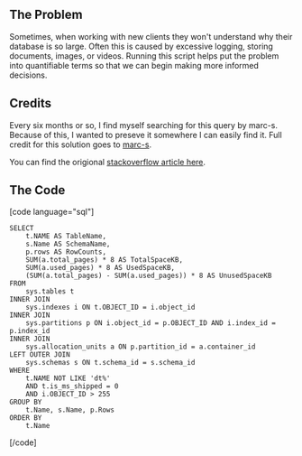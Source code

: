 ## The Problem

Sometimes, when working with new clients they won't understand why their database is so large. Often this is caused by excessive logging, storing documents, images, or videos. Running this script helps put the problem into quantifiable terms so that we can begin making more informed decisions.

## Credits

Every six months or so, I find myself searching for this query by marc-s. Because of this, I wanted to preseve it somewhere I can easily find it. Full credit for this solution goes to [marc-s](http://stackoverflow.com/users/13302/marc-s).

You can find the origional [stackoverflow article here](http://stackoverflow.com/questions/7892334/get-size-of-all-tables-in-database).

## The Code

[code language="sql"]

    SELECT 
        t.NAME AS TableName,
        s.Name AS SchemaName,
        p.rows AS RowCounts,
        SUM(a.total_pages) * 8 AS TotalSpaceKB, 
        SUM(a.used_pages) * 8 AS UsedSpaceKB, 
        (SUM(a.total_pages) - SUM(a.used_pages)) * 8 AS UnusedSpaceKB
    FROM 
        sys.tables t
    INNER JOIN      
        sys.indexes i ON t.OBJECT_ID = i.object_id
    INNER JOIN 
        sys.partitions p ON i.object_id = p.OBJECT_ID AND i.index_id = p.index_id
    INNER JOIN 
        sys.allocation_units a ON p.partition_id = a.container_id
    LEFT OUTER JOIN 
        sys.schemas s ON t.schema_id = s.schema_id
    WHERE 
        t.NAME NOT LIKE 'dt%' 
        AND t.is_ms_shipped = 0
        AND i.OBJECT_ID > 255 
    GROUP BY 
        t.Name, s.Name, p.Rows
    ORDER BY 
        t.Name
	

[/code]